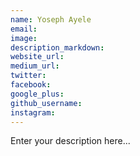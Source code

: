 ```yaml
---
name: Yoseph Ayele
email:
image:
description_markdown:
website_url:
medium_url:
twitter:
facebook:
google_plus:
github_username:
instagram:
---
```


Enter your description here...
